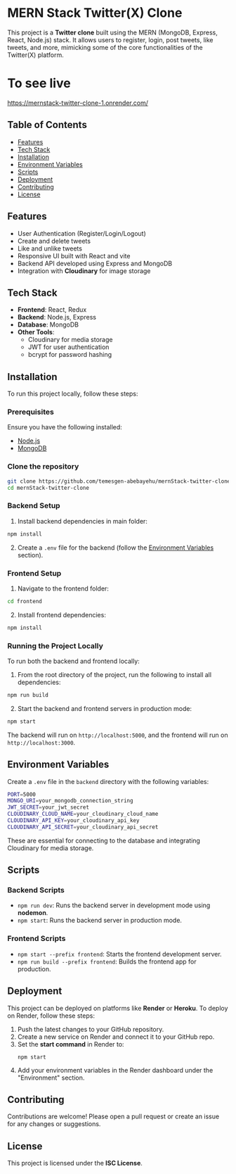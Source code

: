 # MERN Stack Twitter(X) Clone

This project is a **Twitter clone** built using the MERN (MongoDB, Express, React, Node.js) stack. It allows users to register, login, post tweets, like tweets, and more, mimicking some of the core functionalities of the Twitter(X) platform.

# To see live 
https://mernstack-twitter-clone-1.onrender.com/

## Table of Contents
- [Features](#features)
- [Tech Stack](#tech-stack)
- [Installation](#installation)
- [Environment Variables](#environment-variables)
- [Scripts](#scripts)
- [Deployment](#deployment)
- [Contributing](#contributing)
- [License](#license)

## Features
- User Authentication (Register/Login/Logout)
- Create and delete tweets
- Like and unlike tweets
- Responsive UI built with React and vite
- Backend API developed using Express and MongoDB
- Integration with **Cloudinary** for image storage

## Tech Stack
- **Frontend**: React, Redux
- **Backend**: Node.js, Express
- **Database**: MongoDB
- **Other Tools**: 
  - Cloudinary for media storage
  - JWT for user authentication
  - bcrypt for password hashing

## Installation

To run this project locally, follow these steps:

### Prerequisites
Ensure you have the following installed:
- [Node.js](https://nodejs.org/)
- [MongoDB](https://www.mongodb.com/)

### Clone the repository

```bash
git clone https://github.com/temesgen-abebayehu/mernStack-twitter-clone.git
cd mernStack-twitter-clone
```

### Backend Setup

1. Install backend dependencies in main folder:

```bash
npm install
```

2. Create a `.env` file for the backend (follow the [Environment Variables](#environment-variables) section).

### Frontend Setup

1. Navigate to the frontend folder:

```bash
cd frontend
```

2. Install frontend dependencies:

```bash
npm install
```

### Running the Project Locally

To run both the backend and frontend locally:

1. From the root directory of the project, run the following to install all dependencies:

```bash
npm run build
```

2. Start the backend and frontend servers in production mode:

```bash
npm start
```

The backend will run on `http://localhost:5000`, and the frontend will run on `http://localhost:3000`.

## Environment Variables

Create a `.env` file in the `backend` directory with the following variables:

```bash
PORT=5000
MONGO_URI=your_mongodb_connection_string
JWT_SECRET=your_jwt_secret
CLOUDINARY_CLOUD_NAME=your_cloudinary_cloud_name
CLOUDINARY_API_KEY=your_cloudinary_api_key
CLOUDINARY_API_SECRET=your_cloudinary_api_secret
```

These are essential for connecting to the database and integrating Cloudinary for media storage.

## Scripts

### Backend Scripts

- `npm run dev`: Runs the backend server in development mode using **nodemon**.
- `npm start`: Runs the backend server in production mode.

### Frontend Scripts

- `npm start --prefix frontend`: Starts the frontend development server.
- `npm run build --prefix frontend`: Builds the frontend app for production.

## Deployment

This project can be deployed on platforms like **Render** or **Heroku**. To deploy on Render, follow these steps:

1. Push the latest changes to your GitHub repository.
2. Create a new service on Render and connect it to your GitHub repo.
3. Set the **start command** in Render to:
   ```
   npm start
   ```
4. Add your environment variables in the Render dashboard under the "Environment" section.

## Contributing

Contributions are welcome! Please open a pull request or create an issue for any changes or suggestions.

## License

This project is licensed under the **ISC License**.
